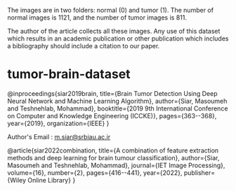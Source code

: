

The images are in two folders: normal (0) and tumor (1).
The number of normal images is 1121, and the number of tumor images is 811.

The author of the article collects all these images. Any use of this dataset which results in an academic publication or other publication which includes a bibliography should include a citation to our paper.





# tumor-brain-dataset
@inproceedings{siar2019brain,
  title={Brain Tumor Detection Using Deep Neural Network and Machine Learning Algorithm},
  author={Siar, Masoumeh and Teshnehlab, Mohammad},
  booktitle={2019 9th International Conference on Computer and Knowledge Engineering (ICCKE)},
  pages={363--368},
  year={2019},
  organization={IEEE}
}

Author's Email : m.siar@srbiau.ac.ir



@article{siar2022combination,
  title={A combination of feature extraction methods and deep learning for brain tumour classification},
  author={Siar, Masoumeh and Teshnehlab, Mohammad},
  journal={IET Image Processing},
  volume={16},
  number={2},
  pages={416--441},
  year={2022},
  publisher={Wiley Online Library}
}
